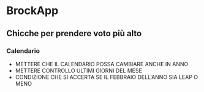 # BrockApp

## Chicche per prendere voto più alto
### Calendario
* METTERE CHE IL CALENDARIO POSSA CAMBIARE ANCHE IN ANNO
* METTERE CONTROLLO ULTIMI GIORNI DEL MESE
* CONDIZIONE CHE SI ACCERTA SE IL FEBBRAIO DELL'ANNO SIA LEAP O MENO